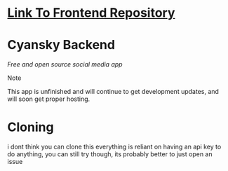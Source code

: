 # [Link To Frontend Repository](https://github.com/Shuflduf/Cyansky)

# Cyansky Backend
*Free and open source social media app*

> [!note]
> This app is unfinished and will continue to get development updates, and will soon get proper hosting.

# Cloning
i dont think you can clone this everything is reliant on having an api key to do anything,
you can still try though, its probably better to just open an issue
